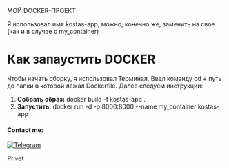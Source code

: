 МОЙ DOCKER-ПРОЕКТ

Я использовал имя kostas-app, можно, конечно же, заменить на свое (как и в случае с my_container)

Как запаустить DOCKER
=====================
Чтобы начать сборку, я использовал Терминал. Ввел команду cd + путь до папки в которой лежал Dockerfile.
Далее следуем инструкции:
1. **Собрать образ:**
    docker build -t kostas-app .
2. **Запустить:**
    docker run -d -p 8000:8000 --name my_container kostas-app


#### Contact me:
[![Telegram](https://img.shields.io/badge/Telegram-262424?style=for-the-badge&logo=Telegram)](https://t.me/ffraud)


Privet